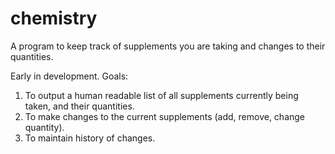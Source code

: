 # chemistry
A program to keep track of supplements you are taking and changes to their quantities.


Early in development.
Goals:
1. To output a human readable list of all supplements currently being taken, and their quantities.
2. To make changes to the current supplements (add, remove, change quantity).
3. To maintain history of changes.
